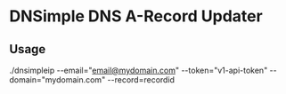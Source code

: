# DNSimple DNS A-Record Updater

## Usage
./dnsimpleip --email="email@mydomain.com" --token="v1-api-token" --domain="mydomain.com" --record=recordid